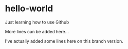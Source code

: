 # hello-world
Just learning how to use Github

More lines can be added here...

I've actually added some lines here on this branch version.
